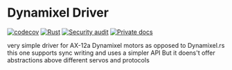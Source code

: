 # Dynamixel Driver

[![codecov](https://codecov.io/gh/dmweis/dynamixel-driver/branch/main/graph/badge.svg)](https://codecov.io/gh/dmweis/dynamixel-driver)
[![Rust](https://github.com/dmweis/dynamixel-driver/workflows/Rust/badge.svg)](https://github.com/dmweis/dynamixel-driver/actions)
[![Security audit](https://github.com/dmweis/dynamixel-driver/workflows/Security%20audit/badge.svg)](https://github.com/dmweis/dynamixel-driver/actions)
[![Private docs](https://github.com/dmweis/dynamixel-driver/workflows/Deploy%20Docs%20to%20GitHub%20Pages/badge.svg)](https://davidweis.dev/dynamixel-driver/dynamixel_driver/index.html)

very simple driver for AX-12a Dynamixel motors
as opposed to Dynamixel.rs this one supports sync writing and uses a simpler API
But it doens't offer abstractions above different servos and protocols

